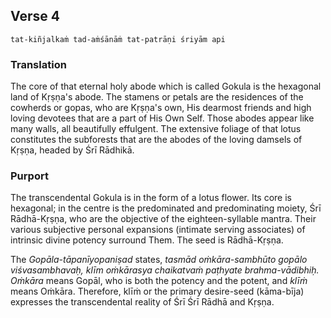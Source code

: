 ## Verse 4

    tat-kiñjalkaṁ tad-aṁśānāṁ tat-patrāṇi śriyām api

### Translation

The core of that eternal holy abode which is called Gokula is the hexagonal land of Kṛṣṇa's abode. The stamens or petals are the residences of the cowherds or gopas, who are Kṛṣṇa's own, His dearmost friends and high loving devotees that are a part of His Own Self. Those abodes appear like many walls, all beautifully effulgent. The extensive foliage of that lotus constitutes the subforests that are the abodes of the loving damsels of Kṛṣṇa, headed by Śrī Rādhikā.

### Purport

The transcendental Gokula is in the form of a lotus flower. Its core is hexagonal; in the centre is the predominated and predominating moiety, Śrī Rādhā-Kṛṣṇa, who are the objective of the eighteen-syllable mantra. Their various subjective personal expansions (intimate serving associates) of intrinsic divine potency surround Them. The seed is Rādhā-Kṛṣṇa.

The *Gopāla-tāpanīyopaniṣad* states, *tasmād oṁkāra-sambhūto gopālo viśvasambhavaḥ, klīm oṁkārasya chaikatvaṁ paṭhyate brahma-vādibhiḥ. Oṁkāra* means Gopāl, who is both the potency and the potent, and *klīṁ* means Oṁkāra. Therefore, klīṁ or the primary desire-seed (kāma-bīja) expresses the transcendental reality of Śrī Śrī Rādhā and Kṛṣṇa.

